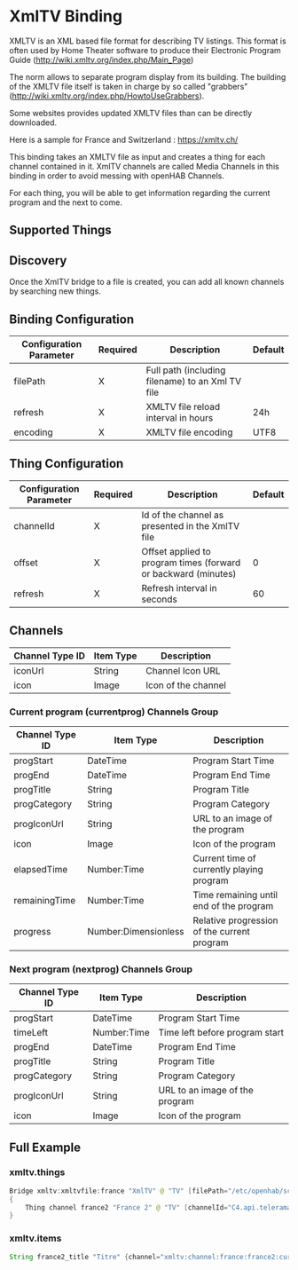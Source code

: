 # XmlTV Binding

XMLTV is an XML based file format for describing TV listings.
This format is often used by Home Theater software to produce their Electronic Program Guide (<http://wiki.xmltv.org/index.php/Main_Page>)

The norm allows to separate program display from its building.
The building of the XMLTV file itself is taken in charge by so called "grabbers" (<http://wiki.xmltv.org/index.php/HowtoUseGrabbers>).

Some websites provides updated XMLTV files than can be directly downloaded.

Here is a sample for France and Switzerland : <https://xmltv.ch/>

This binding takes an XMLTV file as input and creates a thing for each channel contained in it.
XmlTV channels are called Media Channels in this binding in order to avoid messing with openHAB Channels.

For each thing, you will be able to get information regarding the current program and the next to come.

## Supported Things

## Discovery

Once the XmlTV bridge to a file is created, you can add all known channels by searching new things.

## Binding Configuration

| Configuration Parameter | Required | Description                                         | Default |
|-------------------------|----------|-----------------------------------------------------|---------|
| filePath                | X        | Full path (including filename) to an Xml TV file    |         |
| refresh                 | X        | XMLTV file reload interval in hours                 | 24h     |
| encoding                | X        | XMLTV file encoding                                 | UTF8    |

## Thing Configuration

| Configuration Parameter | Required | Description                                                    | Default |
|-------------------------|----------|----------------------------------------------------------------|---------|
| channelId               | X        | Id of the channel as presented in the XmlTV file               |         |
| offset                  | X        | Offset applied to program times (forward or backward (minutes) | 0       |
| refresh                 | X        | Refresh interval in seconds                                    | 60      |

## Channels

| Channel Type ID | Item Type            | Description                         |
|-----------------|----------------------|-------------------------------------|
| iconUrl         | String               | Channel Icon URL                    |
| icon            | Image                | Icon of the channel                 |

### Current program (currentprog) Channels Group

| Channel Type ID | Item Type            | Description                                 |
|-----------------|----------------------|---------------------------------------------|
| progStart       | DateTime             | Program Start Time                          |
| progEnd         | DateTime             | Program End Time                            |
| progTitle       | String               | Program Title                               |
| progCategory    | String               | Program Category                            |
| progIconUrl     | String               | URL to an image of the program              |
| icon            | Image                | Icon of the program                         |
| elapsedTime     | Number:Time          | Current time of currently playing program   |
| remainingTime   | Number:Time          | Time remaining until end of the program     |
| progress        | Number:Dimensionless | Relative progression of the current program |

### Next program (nextprog) Channels Group

| Channel Type ID | Item Type            | Description                                 |
|-----------------|----------------------|---------------------------------------------|
| progStart       | DateTime             | Program Start Time                          |
| timeLeft        | Number:Time          | Time left before program start              |
| progEnd         | DateTime             | Program End Time                            |
| progTitle       | String               | Program Title                               |
| progCategory    | String               | Program Category                            |
| progIconUrl     | String               | URL to an image of the program              |
| icon            | Image                | Icon of the program                         |

## Full Example

### xmltv.things

```java
Bridge xmltv:xmltvfile:france "XmlTV" @ "TV" [filePath="/etc/openhab/scripts/tvguide.xml"]
{
    Thing channel france2 "France 2" @ "TV" [channelId="C4.api.telerama.fr", offset=0, refresh=60]
}
```

### xmltv.items

```java
String france2_title "Titre" {channel="xmltv:channel:france:france2:currentprog#progTitle"}
```
